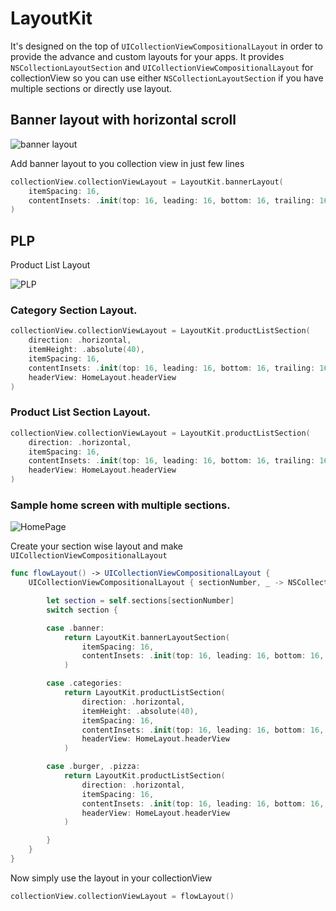 # LayoutKit
It's designed on the top of `UICollectionViewCompositionalLayout` in order to provide the advance and custom layouts for your apps. It provides `NSCollectionLayoutSection` and `UICollectionViewCompositionalLayout` for collectionView so you can use either `NSCollectionLayoutSection` if you have multiple sections or directly use layout. 

## Banner layout with horizontal scroll
![banner layout](https://user-images.githubusercontent.com/19393497/177686560-55f8a7bc-d543-4f73-992c-f565ffe8a496.jpg)

Add banner layout to you collection view in just few lines 
```swift
collectionView.collectionViewLayout = LayoutKit.bannerLayout(
    itemSpacing: 16,
    contentInsets: .init(top: 16, leading: 16, bottom: 16, trailing: 16)
)
```
## PLP
Product List Layout

![PLP](https://user-images.githubusercontent.com/19393497/177687099-fb345b64-2011-4c57-b87b-54129b5ba339.png)


### Category Section Layout.

```swift
collectionView.collectionViewLayout = LayoutKit.productListSection(
    direction: .horizontal,
    itemHeight: .absolute(40),
    itemSpacing: 16,
    contentInsets: .init(top: 16, leading: 16, bottom: 16, trailing: 16),
    headerView: HomeLayout.headerView
)
```

### Product List Section Layout.

```swift
collectionView.collectionViewLayout = LayoutKit.productListSection(
    direction: .horizontal,
    itemSpacing: 16,
    contentInsets: .init(top: 16, leading: 16, bottom: 16, trailing: 16),
    headerView: HomeLayout.headerView
)
```

### Sample home screen with multiple sections.

![HomePage](https://user-images.githubusercontent.com/19393497/177687576-94585441-4ccb-4371-aa89-77fc90fbaea1.png)

Create your section wise layout and make `UICollectionViewCompositionalLayout`
```swift
func flowLayout() -> UICollectionViewCompositionalLayout {
    UICollectionViewCompositionalLayout { sectionNumber, _ -> NSCollectionLayoutSection in

        let section = self.sections[sectionNumber]
        switch section {

        case .banner:
            return LayoutKit.bannerLayoutSection(
                itemSpacing: 16,
                contentInsets: .init(top: 16, leading: 16, bottom: 16, trailing: 16)
            )

        case .categories:
            return LayoutKit.productListSection(
                direction: .horizontal,
                itemHeight: .absolute(40),
                itemSpacing: 16,
                contentInsets: .init(top: 16, leading: 16, bottom: 16, trailing: 16),
                headerView: HomeLayout.headerView
            )

        case .burger, .pizza:
            return LayoutKit.productListSection(
                direction: .horizontal,
                itemSpacing: 16,
                contentInsets: .init(top: 16, leading: 16, bottom: 16, trailing: 16),
                headerView: HomeLayout.headerView
            )

        }
    }
}
``` 
Now simply use the layout in your collectionView
```swift
collectionView.collectionViewLayout = flowLayout()
```
